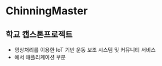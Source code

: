 # ChinningMaster
학교 캡스톤프로젝트
---------------------
- 영상처리를 이용한 IoT 기반 운동 보조 시스템 및 커뮤니티 서비스
- 에서 애플리케이션 부분
